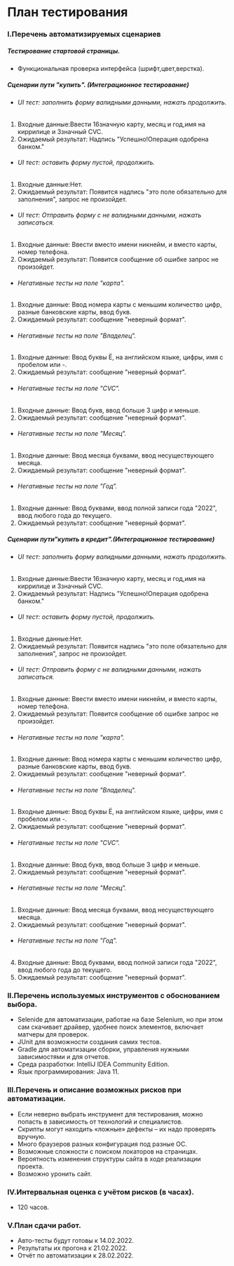 # **План тестирования**
### I.Перечень автоматизируемых сценариев
##### Тестирование стартовой страницы.
* Функциональная проверка интерфейса (шрифт,цвет,верстка).
##### Сценарии пути "купить". (Интеграционное тестирование)
* ###### UI тест: заполнить форму валидными данными, нажать продолжить.
1. Входные данные:Ввести 16значную карту, месяц  и год,имя на киррилице  и 3значный CVC.
2. Ожидаемый результат: Надпись "Успешно!Операция одобрена банком." 
* ###### UI тест: оставить форму пустой, продолжить.
1. Входные данные:Нет. 
2. Ожидаемый результат: Появится надпись "это поле обязательно для заполнения", запрос не произойдет. 
* ###### UI тест: Отправить форму с не валидными данными, нажать записаться.
1. Входные данные: Ввести вместо имени никнейм, и вместо карты, номер телефона.
2. Ожидаемый результат: Появится сообщение об ошибке запрос не произойдет. 
* ###### Негативные тесты на поле "карта".
1. Входные данные: Ввод номера карты с меньшим количество цифр, разные банковские карты, ввод букв. 
2. Ожидаемый результат: сообщение "неверный формат".
* ###### Негативные тесты на поле "Владелец".
1. Входные данные: Ввод буквы Ё, на английском языке, цифры, имя с пробелом или -.
2. Ожидаемый результат: сообщение "неверный формат".
* ###### Негативные тесты на поле "СVC".
1. Входные данные:  Ввод букв, ввод больше 3 цифр и меньше.
2. Ожидаемый результат: сообщение "неверный формат".
* ###### Негативные тесты на поле "Месяц".
1. Входные данные: Ввод месяца буквами, ввод несуществующего месяца.
2.  Ожидаемый результат: сообщение "неверный формат".
*  ###### Негативные тесты на поле "Год".
1. Входные данные: Ввод буквами, ввод полной записи года "2022", ввод любого года до текущего.
2. Ожидаемый результат: сообщение "неверный формат".
##### Сценарии пути"купить в кредит".(Интеграционное тестирование)
* ###### UI тест: заполнить форму валидными данными, нажать продолжить.
1. Входные данные:Ввести 16значную карту, месяц  и год,имя на киррилице  и 3значный CVC.
2. Ожидаемый результат: Надпись "Успешно!Операция одобрена банком." 
* ###### UI тест: оставить форму пустой, продолжить.
1. Входные данные:Нет. 
2. Ожидаемый результат: Появится надпись "это поле обязательно для заполнения", запрос не произойдет. 
* ###### UI тест: Отправить форму с не валидными данными, нажать записаться.
1. Входные данные: Ввести вместо имени никнейм, и вместо карты, номер телефона.
2. Ожидаемый результат: Появится сообщение об ошибке запрос не произойдет. 
* ###### Негативные тесты на поле "карта".
1. Входные данные: Ввод номера карты с меньшим количество цифр, разные банковские карты, ввод букв. 
2. Ожидаемый результат: сообщение "неверный формат".
* ###### Негативные тесты на поле "Владелец".
1. Входные данные: Ввод буквы Ё, на английском языке, цифры, имя с пробелом или -.
2. Ожидаемый результат: сообщение "неверный формат".
* ###### Негативные тесты на поле "СVC".
1. Входные данные:  Ввод букв, ввод больше 3 цифр и меньше.
2. Ожидаемый результат: сообщение "неверный формат".
* ###### Негативные тесты на поле "Месяц".
1. Входные данные: Ввод месяца буквами, ввод несуществующего месяца.
2.  Ожидаемый результат: сообщение "неверный формат".
* ###### Негативные тесты на поле "Год".
4. Входные данные: Ввод буквами, ввод полной записи года "2022", ввод любого года до текущего.
5. Ожидаемый результат: сообщение "неверный формат".
### II.Перечень используемых инструментов с обоснованием выбора.
* Selenide для автоматизации, работае на базе Selenium, но при этом сам скачивает драйвер, удобнее поиск элементов, включает матчеры для проверок.
* JUnit для возможности создания самих тестов.
* Gradle для автоматизации сборки, управления нужными зависимостями и для отчетов.
* Среда разработки: IntelliJ IDEA Community Edition.
* Язык программирования: Java 11.
### III.Перечень и описание возможных рисков при автоматизации.
* Если неверно выбрать инструмент для тестирования, можно попасть в зависимость от технологий и специалистов.
* Скрипты могут находить «ложные» дефекты – их  надо проверять вручную.
* Много браузеров разных конфигурация под разные ОС.
* Возможные сложности с поиском локаторов на страницах.
* Вероятность изменения структуры сайта в ходе реализации проекта.
* Возможно уронить сайт.
### IV.Интервальная оценка с учётом рисков (в часах).
* 120 часов.
### V.План сдачи работ.
* Авто-тесты будут готовы к 14.02.2022.
* Результаты их прогона к 21.02.2022.
* Отчёт по автоматизации к 28.02.2022.
